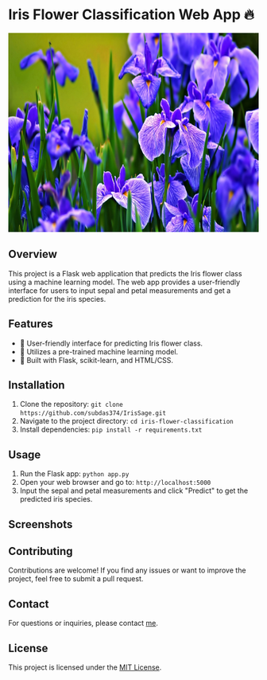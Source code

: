 # Iris Flower Classification Web App :fire:

<img src="./Project_images/iris_flower.jpg" alt="Project Preview" width="1000" height="400" >

## Overview

This project is a Flask web application that predicts the Iris flower class using a machine learning model. The web app provides a user-friendly interface for users to input sepal and petal measurements and get a prediction for the iris species.

## Features

- 🌺 User-friendly interface for predicting Iris flower class.
- 🌸 Utilizes a pre-trained machine learning model.
- 🌷 Built with Flask, scikit-learn, and HTML/CSS.

## Installation

1. Clone the repository: `git clone https://github.com/subdas374/IrisSage.git`
2. Navigate to the project directory: `cd iris-flower-classification`
3. Install dependencies: `pip install -r requirements.txt`

## Usage

1. Run the Flask app: `python app.py`
2. Open your web browser and go to: `http://localhost:5000`
3. Input the sepal and petal measurements and click "Predict" to get the predicted iris species.

## Screenshots



## Contributing

Contributions are welcome! If you find any issues or want to improve the project, feel free to submit a pull request.

## Contact

For questions or inquiries, please contact [me](https://www.linkedin.com/in/subdas374/).

## License

This project is licensed under the [MIT License](LICENSE).
